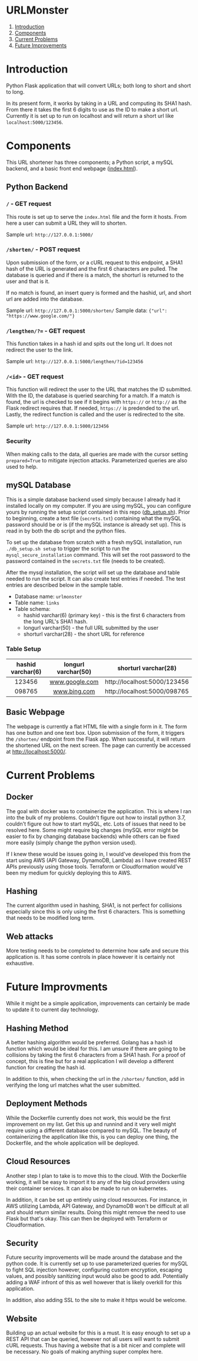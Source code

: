 # URLMonster

1. [Introduction](#introduction)
2. [Components](#components)
3. [Current Problems](#current-problems)
4. [Future Improvements](#future-improvements)

# Introduction
Python Flask application that will convert URLs; both long to short and short to long.

In its present form, it works by taking in a URL and computing its SHA1 hash. From there it takes the first 6 digits to use as the ID to make a short url. Currently it is set up to run on localhost and will return a short url like `localhost:5000/123456`.

# Components
This URL shortener has three components; a Python script, a mySQL backend, and a basic front end webpage ([index.html](index.html)).

## Python Backend

### `/` - GET request
This route is set up to serve the `index.html` file and the form it hosts. From here a user can submit a URL they will to shorten.

Sample url: `http://127.0.0.1:5000/`

### `/shorten/` - POST request
Upon submission of the form, or a cURL request to this endpoint, a SHA1 hash of the URL is generated and the first 6 characters are pulled. The database is queried and if there is a match, the shorturl is returned to the user and that is it.

If no match is found, an insert query is formed and the hashid, url, and short url are added into the database.

Sample url: `http://127.0.0.1:5000/shorten/`
Sample data: `{"url": "https://www.google.com/"}`

### `/lengthen/?=` - GET request
This function takes in a hash id and spits out the long url. It does not redirect the user to the link.

Sample url: `http://127.0.0.1:5000/lengthen/?id=123456`

### `/<id>` - GET request
This function will redirect the user to the URL that matches the ID submitted. With the ID, the database is queried searching for a match. If a match is found, the url is checked to see if it begins with `https://` or `http://` as the Flask redirect requires that. If needed, `https://` is predended to the url. Lastly, the redirect function is called and the user is redirected to the site.

Sample url: `http://127.0.0.1:5000/123456`

### Security
When making calls to the data, all queries are made with the cursor setting `prepared=True` to mitigate injection attacks. Parameterized queries are also used to help.

## mySQL Database
This is a simple database backend used simply because I already had it installed locally on my computer. If you are using mySQL, you can configure yours by running the setup script contained in this repo ([db_setup.sh](db_setup.sh)). Prior to beginning, create a text file (`secrets.txt`) containing what the mySQL password should be or is (if the mySQL instance is already set up). This is read in by both the db script and the python files.

To set up the database from scratch with a fresh mySQL installation, run `./db_setup.sh setup` to trigger the script to run the `mysql_secure_installation` command. This will set the root password to the password contained in the `secrets.txt` file (needs to be created).

After the mysql installation, the script will set up the database and table needed to run the script. It can also create test entries if needed. The test entries are described below in the sample table. 

- Database name: `urlmonster`
- Table name: `links`
- Table schema: 
    - hashid varchar(6) (primary key) - this is the first 6 characters from the long URL's SHA1 hash.
    - longurl varchar(50) - the full URL submitted by the user
    - shorturl varchar(28) - the short URL for reference
    
### Table Setup
| **hashid varchar(6)** | longurl varchar(50) | shorturl varchar(28) |
| :---: | :---: | :---: |
| 123456 | www.google.com | http://localhost:5000/123456 |
| 098765 | www.bing.com | http://localhost:5000/098765 | 


## Basic Webpage
The webpage is currently a flat HTML file with a single form in it. The form has one button and one text box. Upon submission of the form, it triggers the `/shorten/` endpoint from the Flask app. When successful, it will return the shortened URL on the next screen. The page can currently be accessed at [http://localhost:5000/](http://localhost:5000).

# Current Problems

## Docker
The goal with docker was to containerize the application. This is where I ran into the bulk of my problems. Couldn't figure out how to install python 3.7, couldn't figure out how to start mySQL, etc. Lots of issues that need to be resolved here. Some might require big changes (mySQL error might be easier to fix by changing database backends) while others can be fixed more easily (simply change the python version used).

If I knew these would be issues going in, I would've developed this from the start using AWS (API Gateway, DynamoDB, Lambda) as I have created REST APIs previously using those tools. Terraform or Cloudformation would've been my medium for quickly deploying this to AWS.

## Hashing
The current algorithm used in hashing, SHA1, is not perfect for collisions especially since this is only using the first 6 characters. This is something that needs to be modified long term.

## Web attacks
More testing needs to be completed to determine how safe and secure this application is. It has some controls in place however it is certainly not exhaustive.

# Future Improvments
While it might be a simple application, improvements can certainly be made to update it to current day technology.

## Hashing Method
A better hashing algorithm would be preferred. Golang has a hash id function which would be ideal for this. I am unsure if there are going to be collisions by taking the first 6 characters from a SHA1 hash. For a proof of concept, this is fine but for a real application I will develop a different function for creating the hash id.

In addition to this, when checking the url in the `/shorten/` function, add in verifying the long url matches what the user submitted.

## Deployment Methods
While the Dockerfile currently does not work, this would be the first improvement on my list. Get this up and runnind and it very well might require using a different database compared to mySQL. The beauty of containerizing the application like this, is you can deploy one thing, the Dockerfile, and the whole application will be deployed.

## Cloud Resources
Another step I plan to take is to move this to the cloud. With the Dockerfile working, it will be easy to import it to any of the big cloud providers using their container services. It can also be made to run on kubernetes. 

In addition, it can be set up entirely using cloud resources. For instance, in AWS utilizing Lambda, API Gateway, and DynamoDB won't be difficult at all and should return similar results. Doing this might remove the need to use Flask but that's okay. This can then be deployed with Terraform or Cloudformation.

## Security
Future security improvements will be made around the database and the python code. It is currently set up to use parameterized queries for mySQL to fight SQL injection however, configuring custom encryption, escaping values, and possibly sanitizing input would also be good to add. Potentially adding a WAF infront of this as well however that is likely overkill for this application.

In addition, also adding SSL to the site to make it https would be welcome.

## Website
Building up an actual website for this is a must. It is easy enough to set up a REST API that can be queried, however not all users will want to submit cURL requests. Thus having a website that is a bit nicer and complete will be necessary. No goals of making anything super complex here.

